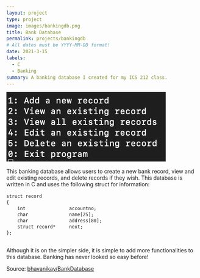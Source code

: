 ```yaml
---
layout: project
type: project
image: images/bankingdb.png
title: Bank Database
permalink: projects/bankingdb
# All dates must be YYYY-MM-DD format!
date: 2021-3-15
labels:
  - C
  - Banking
summary: A banking database I created for my ICS 212 class.
---
```


<img class="ui medium right floated rounded image" src="../images/bankingdb.png">

This banking database allows users to create a new bank record, view  and edit existing records, and delete records if they wish. This database is written in C and uses the following struct for information:



```
struct record
{
    int                accountno;
    char               name[25];
    char               address[80];
    struct record*     next;
};
    
```

Although it is on the simpler side, it is simple to add more functionalities to this database. Banking has never looked so easy before!

Source: <a href="https://github.com/bhavanikay/BankDatabase"><i class="large github icon"></i>bhavanikay/BankDatabase</a>



